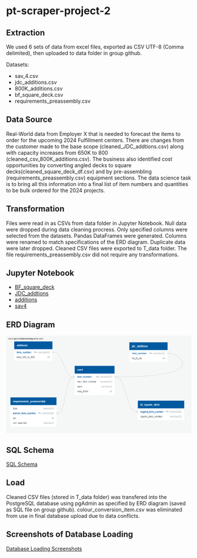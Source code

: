 # pt-scraper-project-2
## Extraction 
We used 6 sets of data from excel files, exported as CSV UTF-8 (Comma delimited), then uploaded to data folder in group github.  

Datasets:
* sav_4.csv
* jdc_additions.csv
* 800K_additions.csv
* bf_square_deck.csv
* requirements_preassembly.csv

## Data Source
Real-World data from Employer X that is needed to forecast the items to order for the upcoming 2024 Fulfillment centers. There are changes from the customer made to the base scope (cleaned_JDC_addtions.csv) along with capacity increases from 650K to 800 (cleaned_csv_800K_additions.csv). The business also identified cost opportunities by converting angled decks to square decks(cleaned_square_deck_df.csv) and by pre-assembling (requirements_preassembly.csv) equipment sections. The data science task is to bring all this information into a final list of item numbers and quantities to be bulk ordered for the 2024 projects. 

## Transformation
Files were read in as CSVs from data folder in Jupyter Notebook. Null data were dropped during data cleaning procress. Only specified columns were selected from the datasets. Pandas DataFrames were generated. Columns were renamed to match specifications of the ERD diagram. Duplicate data were later dropped. Cleaned CSV files were exported to T_data folder. The file requirements_preassembly.csv did not require any transformations. 

## Jupyter Notebook
* [BF_square_deck](https://github.com/gracedatastudio/pt-scraper-project-2/blob/main/apulido/BF_square_deck.ipynb)
* [JDC_addtions](https://github.com/gracedatastudio/pt-scraper-project-2/blob/main/bguler/project2_cleaned_JDC_addtions_csv.ipynb)
* [additions](https://github.com/gracedatastudio/pt-scraper-project-2/blob/main/csok/additions.ipynb)
* [sav4](https://github.com/gracedatastudio/pt-scraper-project-2/blob/main/imclean/SAV4_file_raw_data.csv)


## ERD Diagram 
![ERD Diagram](https://github.com/gracedatastudio/pt-scraper-project-2/blob/main/ctork/QuickDBD-SQL_EMP_ERD%20(2).png)

## SQL Schema 
[SQL Schema](https://github.com/gracedatastudio/pt-scraper-project-2/blob/main/final_folder/QuickDBD-SQL_EMP_ERD-final.sql)


## Load 
Cleaned CSV files (stored in T_data folder) was transfered into the PostgreSQL database using pgAdmin as specified by ERD diagram (saved as SQL file on group github). colour_conversion_item.csv was eliminated from use in final database upload due to data conflicts. 

## Screenshots of Database Loading 
[Database Loading Screenshots](https://github.com/gracedatastudio/pt-scraper-project-2/blob/main/final_folder/Postgres_Data_Screen_Shots.docx)
